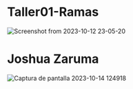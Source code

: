# Taller01-Ramas
![Screenshot from 2023-10-12 23-05-20](https://github.com/jojusuar/Taller01-Ramas/assets/139071604/e29bfd85-9ec1-4437-be8e-3b2f398fe44c)
# Joshua Zaruma
![Captura de pantalla 2023-10-14 124918](https://github.com/jojusuar/Taller01-Ramas/assets/118693522/70a19710-5f69-4c4f-be54-69a22c01ebcb)